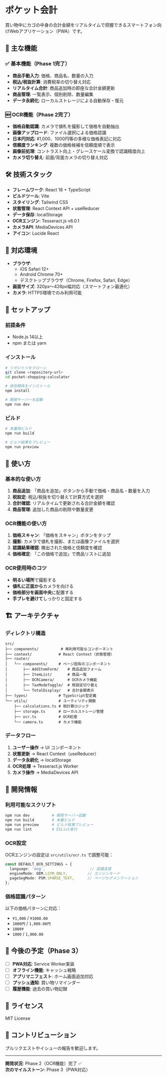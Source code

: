 # ポケット会計

買い物中にカゴの中身の合計金額をリアルタイムで把握できるスマートフォン向けWebアプリケーション（PWA）です。

## 🚀 主な機能

### ✅ 基本機能（Phase 1完了）
- **商品手動入力**: 価格、商品名、数量の入力
- **税込/税抜計算**: 消費税率の切り替え対応
- **リアルタイム合計**: 商品追加時の即座な合計金額更新
- **商品管理**: 一覧表示、個別削除、数量編集
- **データ永続化**: ローカルストレージによる自動保存・復元

### 🆕 OCR機能（Phase 2完了）
- **価格自動認識**: カメラで値札を撮影して価格を自動抽出
- **画像アップロード**: ファイル選択による価格認識
- **日本円対応**: ¥1,000、1000円等の多様な価格表記に対応
- **信頼度ランキング**: 複数の価格候補を信頼度順で表示
- **画像前処理**: コントラスト向上・グレースケール変換で認識精度向上
- **カメラ切り替え**: 前面/背面カメラの切り替え対応

## 🛠 技術スタック

- **フレームワーク**: React 18 + TypeScript
- **ビルドツール**: Vite
- **スタイリング**: Tailwind CSS
- **状態管理**: React Context API + useReducer
- **データ保存**: localStorage
- **OCRエンジン**: Tesseract.js v6.0.1
- **カメラAPI**: MediaDevices API
- **アイコン**: Lucide React

## 📱 対応環境

- **ブラウザ**: 
  - iOS Safari 12+
  - Android Chrome 70+
  - デスクトップブラウザ（Chrome, Firefox, Safari, Edge）
- **画面サイズ**: 320px〜428px幅対応（スマートフォン最適化）
- **カメラ**: HTTPS環境でのみ利用可能

## 🚀 セットアップ

### 前提条件
- Node.js 14以上
- npm または yarn

### インストール

```bash
# リポジトリをクローン
git clone <repository-url>
cd pocket-shopping-calculator

# 依存関係をインストール
npm install

# 開発サーバーを起動
npm run dev
```

### ビルド

```bash
# 本番用ビルド
npm run build

# ビルド結果をプレビュー
npm run preview
```

## 📖 使い方

### 基本的な使い方

1. **商品追加**: 「商品を追加」ボタンから手動で価格・商品名・数量を入力
2. **税設定**: 税込/税抜を切り替えて計算方式を選択
3. **合計確認**: リアルタイムで更新される合計金額を確認
4. **商品管理**: 追加した商品の削除や数量変更

### OCR機能の使い方

1. **価格スキャン**: 「価格をスキャン」ボタンをタップ
2. **撮影**: カメラで値札を撮影、または画像ファイルを選択
3. **認識結果確認**: 検出された価格と信頼度を確認
4. **価格確定**: 「この価格で追加」で商品リストに追加

### OCR使用時のコツ

- **明るい場所**で撮影する
- **値札に正面から**カメラを向ける
- **価格部分を画面中央**に配置する
- **手ブレを避けて**しっかりと固定する

## 🏗 アーキテクチャ

### ディレクトリ構造

```
src/
├── components/          # 再利用可能なコンポーネント
├── context/            # React Context（状態管理）
├── router/
│   └── components/     # ページ固有のコンポーネント
│       ├── AddItemForm/    # 商品追加フォーム
│       ├── ItemList/       # 商品一覧
│       ├── OCRCamera/      # OCRカメラ機能
│       ├── TaxModeToggle/  # 税設定切り替え
│       └── TotalDisplay/   # 合計金額表示
├── types/              # TypeScript型定義
└── utils/              # ユーティリティ関数
    ├── calculations.ts # 税計算ロジック
    ├── storage.ts      # ローカルストレージ管理
    ├── ocr.ts          # OCR処理
    └── camera.ts       # カメラ機能
```

### データフロー

1. **ユーザー操作** → UI コンポーネント
2. **状態更新** → React Context（useReducer）
3. **データ永続化** → localStorage
4. **OCR処理** → Tesseract.js Worker
5. **カメラ操作** → MediaDevices API

## 🔧 開発情報

### 利用可能なスクリプト

```bash
npm run dev          # 開発サーバー起動
npm run build        # 本番ビルド
npm run preview      # ビルド結果プレビュー
npm run lint         # ESLint実行
```

### OCR設定

OCRエンジンの設定は `src/utils/ocr.ts` で調整可能：

```typescript
const DEFAULT_OCR_SETTINGS = {
  language: 'eng',                    // 認識言語
  engineMode: OEM.LSTM_ONLY,         // エンジンモード
  pageSegMode: PSM.SPARSE_TEXT,      // ページセグメンテーション
};
```

### 価格認識パターン

以下の価格パターンに対応：

- `¥1,000` / `¥1000.00`
- `1000円` / `1,000.00円`
- `1000¥`
- `1000` / `1,000.00`

## 🚧 今後の予定（Phase 3）

- [ ] **PWA対応**: Service Worker実装
- [ ] **オフライン機能**: キャッシュ戦略
- [ ] **アプリマニフェスト**: ホーム画面追加対応
- [ ] **プッシュ通知**: 買い物リマインダー
- [ ] **履歴機能**: 過去の買い物記録

## 📄 ライセンス

MIT License

## 🤝 コントリビューション

プルリクエストやイシューの報告を歓迎します。

---

**開発状況**: Phase 2（OCR機能）完了 ✅  
**次のマイルストーン**: Phase 3（PWA対応）

